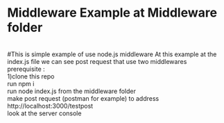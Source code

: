 
# Middleware Example at Middleware folder 
<br />
#This is simple example of use node.js middleware
At this example at the index.js file we can see post request that use two middlewares  
<br />
prerequisite :
<br />
1)clone this repo
<br />
run npm i 
<br />
run node index.js from the middleware folder 
<br />
make post request (postman for example) to address http://localhost:3000/testpost
<br />
look at the server console
